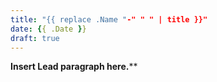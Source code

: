 ```yaml
---
title: "{{ replace .Name "-" " " | title }}"
date: {{ .Date }}
draft: true
---
```


**Insert Lead paragraph here.****